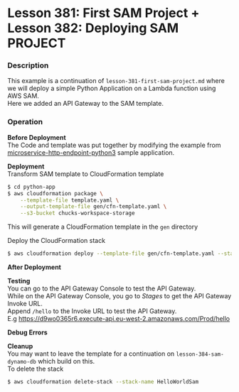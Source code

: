 # Lesson 381: First SAM Project + Lesson 382: Deploying SAM PROJECT

### Description

This example is a continuation of `lesson-381-first-sam-project.md` where we will deploy a simple Python Application on a Lambda function using AWS SAM.  
Here we added an API Gateway to the SAM template.

### Operation

**Before Deployment**  
The Code and template was put together by modifying the example from [microservice-http-endpoint-python3](https://github.com/amazon-archives/serverless-app-examples/tree/master/python/microservice-http-endpoint-python3) sample application.

**Deployment**  
Transform SAM template to CloudFormation template

```bash
$ cd python-app
$ aws cloudformation package \
    --template-file template.yaml \
    --output-template-file gen/cfn-template.yaml \
    --s3-bucket chucks-workspace-storage
```

This will generate a CloudFormation template in the `gen` directory

Deploy the CloudFormation stack

```bash
$ aws cloudformation deploy --template-file gen/cfn-template.yaml --stack-name HelloWorldSam --capabilities CAPABILITY_IAM
```

**After Deployment**

**Testing**  
You can go to the API Gateway Console to test the API Gateway.  
While on the API Gateway Console, you go to _Stages_ to get the API Gateway Invoke URL.  
Append `/hello` to the Invoke URL to test the API Gateway.  
E.g https://d9wo0365r6.execute-api.eu-west-2.amazonaws.com/Prod/hello

**Debug Errors**

**Cleanup**  
You may want to leave the template for a continuation on `lesson-384-sam-dynamo-db` which build on this.  
To delete the stack

```bash
$ aws cloudformation delete-stack --stack-name HelloWorldSam
```
